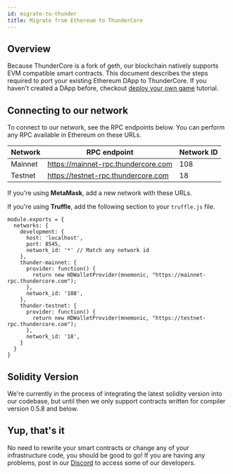 ```yaml
---
id: migrate-to-thunder
title: Migrate from Ethereum to ThunderCore
---
```


## Overview

Because ThunderCore is a fork of geth, our blockchain natively supports EVM compatible smart contracts. This document describes the steps required to port your existing Ethereum DApp to ThunderCore. If you haven't created a DApp before, checkout [deploy your own game](deploy-your-own-game.md) tutorial.

## Connecting to our network

To connect to our network, see the RPC endpoints below. You can perform any RPC available in Ethereum on these URLs.

Network|RPC endpoint                       |Network ID
-------|-----------------------------------|----------
Mainnet|https://mainnet-rpc.thundercore.com|108
Testnet|https://testnet-rpc.thundercore.com|18

If you're using **MetaMask**, add a new network with these URLs.

If you're using **Truffle**, add the following section to your `truffle.js` file.

```
module.exports = {
  networks: {
    development: {
      host: 'localhost',
      port: 8545,
      network_id: '*' // Match any network id
    },
    thunder-mainnet: {
      provider: function() {
    	return new HDWalletProvider(mnemonic, "https://mainnet-rpc.thundercore.com");
      },
      network_id: '108',
    },
    thunder-testnet: {
      provider: function() {
    	return new HDWalletProvider(mnemonic, "https://testnet-rpc.thundercore.com");
      },
      network_id: '18',
    }
  }
}
```

## Solidity Version

We're currently in the process of integrating the latest solidity version into our codebase, but until then we only support contracts written for compiler version 0.5.8 and below.

## Yup, that's it

No need to rewrite your smart contracts or change any of your infrastructure code, you should be good to go! If you are having any problems, post in our [Discord](https://discordapp.com/invite/5EbxXfw) to access some of our developers.
